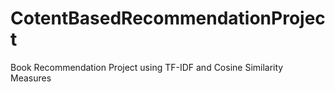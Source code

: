 # CotentBasedRecommendationProject
Book Recommendation Project using TF-IDF and Cosine Similarity Measures
